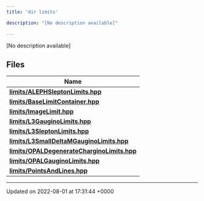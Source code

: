 ```yaml
---
title: 'dir limits'

description: "[No description available]"

---
```







[No description available]

## Files

| Name           |
| -------------- |
| **[limits/ALEPHSleptonLimits.hpp](/documentation/code/darkbit_developmentfiles/alephsleptonlimits_8hpp/#file-alephsleptonlimits.hpp)**  |
| **[limits/BaseLimitContainer.hpp](/documentation/code/darkbit_developmentfiles/baselimitcontainer_8hpp/#file-baselimitcontainer.hpp)**  |
| **[limits/ImageLimit.hpp](/documentation/code/darkbit_developmentfiles/imagelimit_8hpp/#file-imagelimit.hpp)**  |
| **[limits/L3GauginoLimits.hpp](/documentation/code/darkbit_developmentfiles/l3gauginolimits_8hpp/#file-l3gauginolimits.hpp)**  |
| **[limits/L3SleptonLimits.hpp](/documentation/code/darkbit_developmentfiles/l3sleptonlimits_8hpp/#file-l3sleptonlimits.hpp)**  |
| **[limits/L3SmallDeltaMGauginoLimits.hpp](/documentation/code/darkbit_developmentfiles/l3smalldeltamgauginolimits_8hpp/#file-l3smalldeltamgauginolimits.hpp)**  |
| **[limits/OPALDegenerateCharginoLimits.hpp](/documentation/code/darkbit_developmentfiles/opaldegeneratecharginolimits_8hpp/#file-opaldegeneratecharginolimits.hpp)**  |
| **[limits/OPALGauginoLimits.hpp](/documentation/code/darkbit_developmentfiles/opalgauginolimits_8hpp/#file-opalgauginolimits.hpp)**  |
| **[limits/PointsAndLines.hpp](/documentation/code/darkbit_developmentfiles/pointsandlines_8hpp/#file-pointsandlines.hpp)**  |






-------------------------------

Updated on 2022-08-01 at 17:31:44 +0000
